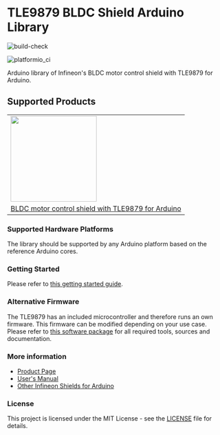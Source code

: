 # TLE9879 BLDC Shield Arduino Library

![build-check](https://github.com/Infineon/TLE9879-BLDC-Shield/actions/workflows/build-check.yml/badge.svg)

![platformio_ci](https://github.com/Infineon/TLE9879-BLDC-Shield/actions/workflows/platformio_ci.yml/badge.svg)

Arduino library of Infineon's BLDC motor control shield with TLE9879 for Arduino.

## Supported Products

<table>
    <tr>
        <td><img src="https://github.com/Infineon/Assets/blob/master/Pictures/TLE9879_BLDC_shield.jpg" width="200"></td>
    </tr>
    <tr>
        <td style="text-align: center"><a href="https://github.com/Infineon/multi-half-bridge/wiki/Ino-Getting-Started">BLDC motor control shield with TLE9879 for Arduino</a></td>
    </tr>
</table>

### Supported Hardware Platforms

The library should be supported by any Arduino platform based on the reference Arduino cores.

### Getting Started

Please refer to [this getting started guide](https://www.infineon.com/dgdl/Infineon-BLDC_Shield-GS-v01_00-EN.pdf?fileId=5546d462696dbf120169a0bb0da76e77).

### Alternative Firmware

The TLE9879 has an included microcontroller and therefore runs an own firmware. This firmware can be modified depending on your use case. Please refer to [this software package](https://www.infineon.com/cms/en/product/evaluation-boards/bldc_shield_tle9879/#!?fileId=5546d4626cb27db2016d48771e9c161a) for all required tools, sources and documentation.

### More information

- [Product Page](https://www.infineon.com/cms/en/product/evaluation-boards/bldc_shield_tle9879)
- [User's Manual](https://www.infineon.com/dgdl/Infineon-BLDC_shield-UserManual-v01_02-EN.pdf?fileId=5546d462696dbf120169a0bb25396e7d)
- [Other Infineon Shields for Arduino](https://www.infineon.com/cms/en/tools/landing/infineon-for-makers/arduino-shields)
  
### License

This project is licensed under the MIT License - see the [LICENSE](LICENSE) file for details.


